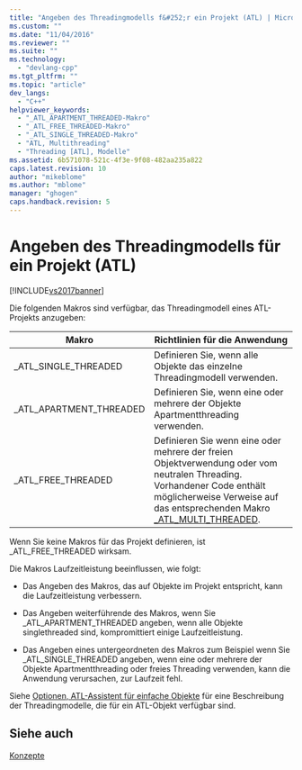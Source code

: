 ```yaml
---
title: "Angeben des Threadingmodells f&#252;r ein Projekt (ATL) | Microsoft Docs"
ms.custom: ""
ms.date: "11/04/2016"
ms.reviewer: ""
ms.suite: ""
ms.technology: 
  - "devlang-cpp"
ms.tgt_pltfrm: ""
ms.topic: "article"
dev_langs: 
  - "C++"
helpviewer_keywords: 
  - "_ATL_APARTMENT_THREADED-Makro"
  - "_ATL_FREE_THREADED-Makro"
  - "_ATL_SINGLE_THREADED-Makro"
  - "ATL, Multithreading"
  - "Threading [ATL], Modelle"
ms.assetid: 6b571078-521c-4f3e-9f08-482aa235a822
caps.latest.revision: 10
author: "mikeblome"
ms.author: "mblome"
manager: "ghogen"
caps.handback.revision: 5
---
```

# Angeben des Threadingmodells f&#252;r ein Projekt (ATL)
[!INCLUDE[vs2017banner](../assembler/inline/includes/vs2017banner.md)]

Die folgenden Makros sind verfügbar, das Threadingmodell eines ATL\-Projekts anzugeben:  
  
|Makro|Richtlinien für die Anwendung|  
|-----------|-----------------------------------|  
|\_ATL\_SINGLE\_THREADED|Definieren Sie, wenn alle Objekte das einzelne Threadingmodell verwenden.|  
|\_ATL\_APARTMENT\_THREADED|Definieren Sie, wenn eine oder mehrere der Objekte Apartmentthreading verwenden.|  
|\_ATL\_FREE\_THREADED|Definieren Sie wenn eine oder mehrere der freien Objektverwendung oder vom neutralen Threading.  Vorhandener Code enthält möglicherweise Verweise auf das entsprechenden Makro [\_ATL\_MULTI\_THREADED](../Topic/_ATL_MULTI_THREADED.md).|  
  
 Wenn Sie keine Makros für das Projekt definieren, ist \_ATL\_FREE\_THREADED wirksam.  
  
 Die Makros Laufzeitleistung beeinflussen, wie folgt:  
  
-   Das Angeben des Makros, das auf Objekte im Projekt entspricht, kann die Laufzeitleistung verbessern.  
  
-   Das Angeben weiterführende des Makros, wenn Sie \_ATL\_APARTMENT\_THREADED angeben, wenn alle Objekte singlethreaded sind, kompromittiert einige Laufzeitleistung.  
  
-   Das Angeben eines untergeordneten des Makros zum Beispiel wenn Sie \_ATL\_SINGLE\_THREADED angeben, wenn eine oder mehrere der Objekte Apartmentthreading oder freies Threading verwenden, kann die Anwendung verursachen, zur Laufzeit fehl.  
  
 Siehe [Optionen, ATL\-Assistent für einfache Objekte](../atl/reference/options-atl-simple-object-wizard.md) für eine Beschreibung der Threadingmodelle, die für ein ATL\-Objekt verfügbar sind.  
  
## Siehe auch  
 [Konzepte](../atl/active-template-library-atl-concepts.md)